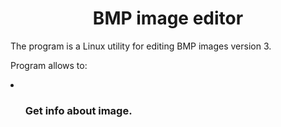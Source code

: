 <div align="center">
  <h1>BMP image editor</h1>
</div>
The program is a Linux utility for editing BMP images version 3.

Program allows to:
<li>
  <ul>
    <h3>Get info about image.</h3>
  </ul>
</li>
